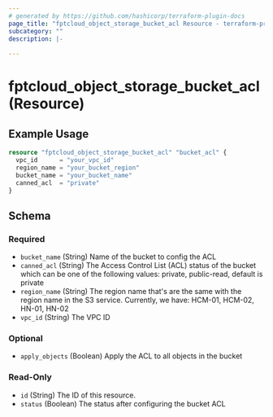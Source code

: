 ```yaml
---
# generated by https://github.com/hashicorp/terraform-plugin-docs
page_title: "fptcloud_object_storage_bucket_acl Resource - terraform-provider-fptcloud"
subcategory: ""
description: |-
  
---
```


# fptcloud_object_storage_bucket_acl (Resource)



## Example Usage

```terraform
resource "fptcloud_object_storage_bucket_acl" "bucket_acl" {
  vpc_id      = "your_vpc_id"
  region_name = "your_bucket_region"
  bucket_name = "your_bucket_name"
  canned_acl  = "private"
}
```

<!-- schema generated by tfplugindocs -->
## Schema

### Required

- `bucket_name` (String) Name of the bucket to config the ACL
- `canned_acl` (String) The Access Control List (ACL) status of the bucket which can be one of the following values: private, public-read, default is private
- `region_name` (String) The region name that's are the same with the region name in the S3 service. Currently, we have: HCM-01, HCM-02, HN-01, HN-02
- `vpc_id` (String) The VPC ID

### Optional

- `apply_objects` (Boolean) Apply the ACL to all objects in the bucket

### Read-Only

- `id` (String) The ID of this resource.
- `status` (Boolean) The status after configuring the bucket ACL
